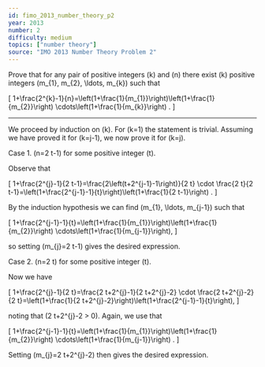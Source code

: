 ```yaml
---
id: fimo_2013_number_theory_p2
year: 2013
number: 2
difficulty: medium
topics: ["number theory"]
source: "IMO 2013 Number Theory Problem 2"
---
```


Prove that for any pair of positive integers \(k\) and \(n\) there exist \(k\) positive integers \(m_{1}, m_{2}, \ldots, m_{k}\) such that

\[
1+\frac{2^{k}-1}{n}=\left(1+\frac{1}{m_{1}}\right)\left(1+\frac{1}{m_{2}}\right) \cdots\left(1+\frac{1}{m_{k}}\right) .
\]

---
We proceed by induction on \(k\). For \(k=1\) the statement is trivial. Assuming we have proved it for \(k=j-1\), we now prove it for \(k=j\).

Case 1. \(n=2 t-1\) for some positive integer \(t\).

Observe that

\[
1+\frac{2^{j}-1}{2 t-1}=\frac{2\left(t+2^{j-1}-1\right)}{2 t} \cdot \frac{2 t}{2 t-1}=\left(1+\frac{2^{j-1}-1}{t}\right)\left(1+\frac{1}{2 t-1}\right) .
\]

By the induction hypothesis we can find \(m_{1}, \ldots, m_{j-1}\) such that

\[
1+\frac{2^{j-1}-1}{t}=\left(1+\frac{1}{m_{1}}\right)\left(1+\frac{1}{m_{2}}\right) \cdots\left(1+\frac{1}{m_{j-1}}\right),
\]

so setting \(m_{j}=2 t-1\) gives the desired expression.

Case 2. \(n=2 t\) for some positive integer \(t\).

Now we have

\[
1+\frac{2^{j}-1}{2 t}=\frac{2 t+2^{j}-1}{2 t+2^{j}-2} \cdot \frac{2 t+2^{j}-2}{2 t}=\left(1+\frac{1}{2 t+2^{j}-2}\right)\left(1+\frac{2^{j-1}-1}{t}\right),
\]

noting that \(2 t+2^{j}-2 > 0\). Again, we use that

\[
1+\frac{2^{j-1}-1}{t}=\left(1+\frac{1}{m_{1}}\right)\left(1+\frac{1}{m_{2}}\right) \cdots\left(1+\frac{1}{m_{j-1}}\right) .
\]

Setting \(m_{j}=2 t+2^{j}-2\) then gives the desired expression.
